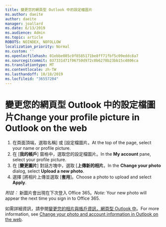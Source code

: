 ```yaml
---
title: 變更您的網頁型 Outlook 中的設定檔圖片
ms.author: daeite
author: daeite
manager: joallard
ms.date: 6/13/2019
ms.audience: Admin
ms.topic: article
ROBOTS: NOINDEX, NOFOLLOW
localization_priority: Normal
ms.custom: ''
ms.openlocfilehash: 01ebbe085c0f8585171be8ff71fbf5c09eddc8a7
ms.sourcegitcommit: 037331d71f06750d972c0b6278b23bb15c4806ca
ms.translationtype: MT
ms.contentlocale: zh-TW
ms.lasthandoff: 10/18/2019
ms.locfileid: "36557204"
---
```

# <a name="change-your-profile-picture-in-outlook-on-the-web"></a><span data-ttu-id="ac6ba-102">變更您的網頁型 Outlook 中的設定檔圖片</span><span class="sxs-lookup"><span data-stu-id="ac6ba-102">Change your profile picture in Outlook on the web</span></span>

1. <span data-ttu-id="ac6ba-103">在頁面頂端，選取名稱] 或 [設定檔圖片。</span><span class="sxs-lookup"><span data-stu-id="ac6ba-103">At the top of the page, select your name or profile picture.</span></span>
1. <span data-ttu-id="ac6ba-104">在 [**我的帳戶**] 窗格中，選取您的設定檔圖片。</span><span class="sxs-lookup"><span data-stu-id="ac6ba-104">In the **My account** pane, select your profile picture.</span></span>
1. <span data-ttu-id="ac6ba-105">在 [**變更圖片**] 對話方塊中，選取 [**上傳新的相片**。</span><span class="sxs-lookup"><span data-stu-id="ac6ba-105">In the **Change your photo** dialog, select **Upload a new photo**.</span></span>
1. <span data-ttu-id="ac6ba-106">選擇 [將相片上傳並選取 [**套用**]。</span><span class="sxs-lookup"><span data-stu-id="ac6ba-106">Choose a photo to upload and select **Apply**.</span></span>

<span data-ttu-id="ac6ba-107">*附註：* 新圖片會出現在下次登入 Office 365。</span><span class="sxs-lookup"><span data-stu-id="ac6ba-107">*Note:* Your new photo will appear the next time you sign in to Office 365.</span></span>

<span data-ttu-id="ac6ba-108">如需詳細資訊，請參閱[變更您的相片與帳戶資訊，網頁型 Outlook 中](https://support.office.com/article/b2dbb289-851d-4bed-93c3-3e136f5659ec)。</span><span class="sxs-lookup"><span data-stu-id="ac6ba-108">For more information, see [Change your photo and account information in Outlook on the web](https://support.office.com/article/b2dbb289-851d-4bed-93c3-3e136f5659ec).</span></span>